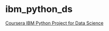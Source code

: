 # ibm_python_ds
[Coursera IBM Python Project for Data Science](https://www.coursera.org/learn/python-project-for-data-science/home/welcome)
